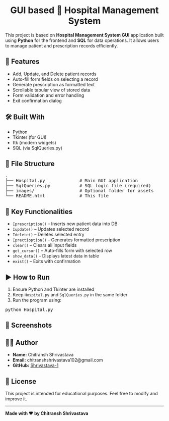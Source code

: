 <h1 align="center">GUI based 🏥 Hospital Management System</h1>

<p>This project is based on <strong>Hospital Management System GUI</strong> application built using <strong>Python</strong> for the frontend and <strong>SQL</strong> for data operations. It allows users to manage patient and prescription records efficiently.</p>

<h2>🚀 Features</h2>
<ul>
  <li>Add, Update, and Delete patient records</li>
  <li>Auto-fill form fields on selecting a record</li>
  <li>Generate prescription as formatted text</li>
  <li>Scrollable tabular view of stored data</li>
  <li>Form validation and error handling</li>
  <li>Exit confirmation dialog</li>
</ul>

<h2>🛠️ Built With</h2>
<ul>
  <li>Python</li>
  <li>Tkinter (for GUI)</li>
  <li>ttk (modern widgets)</li>
  <li>SQL (via SqlQueries.py)</li>
</ul>

<h2>📁 File Structure</h2>
<pre>
.
├── Hospital.py             # Main GUI application
├── SqlQueries.py           # SQL logic file (required)
├── images/                 # Optional folder for assets
└── README.html             # This file
</pre>

<h2>🔑 Key Functionalities</h2>
<ul>
  <li><code>Iprescription()</code> – Inserts new patient data into DB</li>
  <li><code>Iupdate()</code> – Updates selected record</li>
  <li><code>Idelete()</code> – Deletes selected entry</li>
  <li><code>Iprectioption()</code> – Generates formatted prescription</li>
  <li><code>clear()</code> – Clears all input fields</li>
  <li><code>get_cursor()</code> – Auto-fills form with selected row</li>
  <li><code>show_data()</code> – Displays latest data in table</li>
  <li><code>exist()</code> – Exits with confirmation</li>
</ul>

<h2>▶️ How to Run</h2>
<ol>
  <li>Ensure Python and Tkinter are installed</li>
  <li>Keep <code>Hospital.py</code> and <code>SqlQueries.py</code> in the same folder</li>
  <li>Run the program using:</li>
</ol>
<pre>python Hospital.py</pre>

<h2>📸 Screenshots</h2>

<h2>🙋‍♂️ Author</h2>
<ul>
  <li><strong>Name:</strong> Chitransh Shrivastava</li>
  <li><strong>Email:</strong> chitranshshrivastava102@gmail.com</li>
  <li><strong>GitHub:</strong> <a href="https://github.com/Shrivastava-1">Shrivastava-1</a></li>
</ul>

<h2>📄 License</h2>
<p>This project is intended for educational purposes. Feel free to modify and improve it.</p>

<hr />
<p><strong>Made with ❤️ by Chitransh Shrivastava</strong></p>
